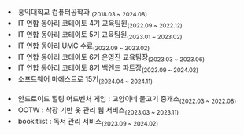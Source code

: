 <h2></h2>

<li>홍익대학교 컴퓨터공학과 <sub>(2018.03 ~ 2024.08)</sub></li>
<li>IT 연합 동아리 코테이토 4기 교육팀원<sub>(2022.09 ~ 2022.12)</sub></li>
<li>IT 연합 동아리 코테이토 5기 교육팀원<sub>(2023.01 ~ 2023.02)</sub></li>
<li>IT 연합 동아리 UMC 수료<sub>(2022.09 ~ 2023.02)</sub></li>
<li>IT 연합 동아리 코테이토 6기 운영진 교육팀장<sub>(2023.03 ~ 2023.06)</sub></li>
<li>IT 연합 동아리 코테이토 8기 백엔드 파트장<sub>(2023.09 ~ 2024.02)</sub></li>
<li>소프트웨어 마에스트로 15기<sub>(2024.04 ~ 2024.11)</sub></li>
<br>
<li>안드로이드 힐링 어드벤처 게임 : 고양이네 물고기 중개소<sub>(2022.03 ~ 2022.08)</sub></li>
<li>OOTW : 착장 기반 옷 관리 웹 서비스<sub>(2023.03 ~ 2023.11)</sub></li>
<li>bookitlist : 독서 관리 서비스<sub>(2023.09 ~ 2024.02)</sub></li>
